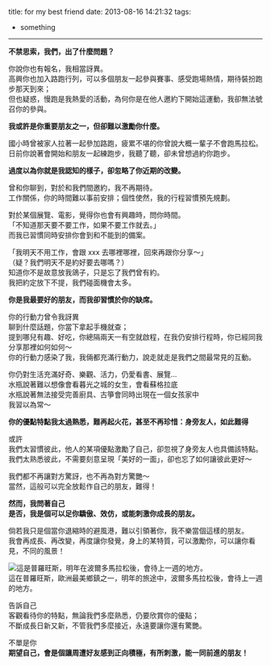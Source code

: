 title: for my best friend
date: 2013-08-16 14:21:32
tags:
- something
---
__不禁思索，我們，出了什麼問題？__


你說你也有報名，我相當訝異。  
高興你也加入路跑行列，可以多個朋友一起參與賽事、感受跑場熱情，期待裝扮跑步那天到來；  
但也疑惑，慢跑是我熱愛的活動，為何你是在他人邀約下開始這運動，我卻無法號召你的參與。  

__我或許是你重要朋友之一，但卻難以激勵你什麼。__


國小時曾被家人拉著一起參加路跑，疲累不堪的你曾說大概一輩子不會跑馬拉松。  
日前你說著會開始和朋友一起練跑步，我聽了聽，卻未曾想過約你跑步。  

__過度以為你就是我認知的樣子，卻忽略了你近期的改變。__


曾和你聊到，對於和我們間邀約，我不再期待。  
工作關係，你的時間難以事前安排；個性使然，我的行程習慣預先規劃。  

對於某個展覽、電影，覺得你也會有興趣時，問你時間。  
「不知道那天要不要工作，如果不要工作就去。」  
而我已習慣同時安排你會到和不能到的備案。  

「我明天不用工作，會跟 xxx 去哪裡哪裡，回來再跟你分享～」  
（疑？我們明天不是約好要去哪嗎？）  
知道你不是故意放我鴿子，只是忘了我們曾有約。  
我把約定放下不提，我們碰面機會太多。  

__你是我最要好的朋友，而我卻習慣於你的缺席。__


你的行動力曾令我訝異  
聊到什麼話題，你當下拿起手機就查；  
提到哪兒有趣、好吃，你總隔兩天一有空就啟程，在我仍安排行程時，你已經同我分享那裡如何如何～  
你的行動力感染了我，我倆都充滿行動力，說走就走是我們之間最常見的互動。  

你仍對生活充滿好奇、樂觀、活力，仍愛看書、展覽...  
水瓶說著難以想像會看暮光之城的女生，會看蘇格拉底  
水瓶說著無法接受完善廚具、古箏會同時出現在一個女孩家中  
我習以為常～  

__你的優點特點我太過熟悉，難再起火花，甚至不再珍惜：身旁友人，如此難得__  


或許  
我們太習慣彼此，他人的某項優點激勵了自己，卻忽視了身旁友人也具備該特點。  
我們太熟悉彼此，不需要刻意呈現「美好的一面」，卻也忘了如何讓彼此更好～  

我們都不再讓對方驚訝，也不再為對方驚艷～  
當然，這般可以完全放鬆作自己的朋友，難得！  

__然而，我問著自己  
是否，我是個可以足你驕傲、效仿，或能刺激你成長的朋友。__  

倘若我只是個當你退縮時的避風港，難以引領著你，我不樂當個這樣的朋友。  
我會再成長、再改變，再度讓你發覺，身上的某特質，可以激勵你，可以讓你看見，不同的風景！


![這是普羅旺斯，明年在波爾多馬拉松後，會待上一週的地方。](http://farm6.staticflickr.com/5487/9522513640_fc36dc7798_c.jpg)  
這在普羅旺斯，歐洲最美鄉鎮之一，明年的旅途中，波爾多馬拉松後，會待上一週的地方。  

告訴自己  
客觀看待你的特點，無論我們多麼熟悉，仍要欣賞你的優點；  
不斷成長日新又新，不管我們多麼接近，永遠要讓你還有驚艷。  

不單是你  
__期望自己，會是個讓周遭好友感到正向積極，有所刺激，能一同前進的朋友！__
